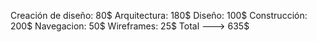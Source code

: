 Creación de diseño: 80$
Arquitectura: 180$
Diseño: 100$
Construcción: 200$
Navegacion: 50$
Wireframes: 25$
Total ---> 635$
